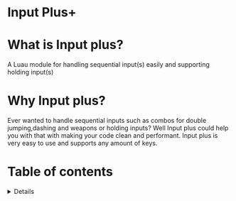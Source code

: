 # Input Plus+
# What is Input plus?
A Luau module for handling sequential input(s) easily and supporting holding input(s)

# Why Input plus?
Ever wanted to handle sequential inputs such as combos for double jumping,dashing and weapons or holding inputs? Well Input plus could help you with that with making your code clean and performant. Input plus is very easy to use and supports any amount of keys.

# Table of contents
<details>
  Sequence <details>
      
  </details>
</details>


